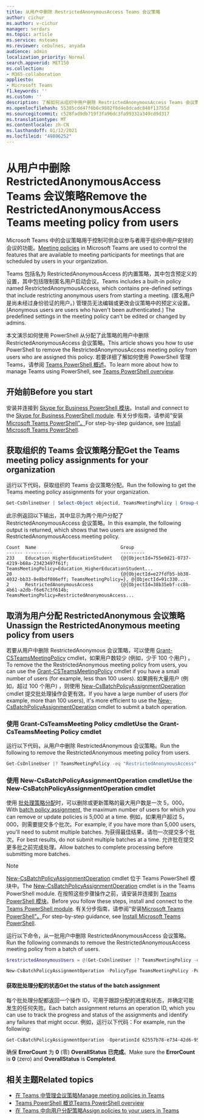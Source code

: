 ```yaml
---
title: 从用户中删除 RestrictedAnonymousAccess Teams 会议策略
author: cichur
ms.author: v-cichur
manager: serdars
ms.topic: article
ms.service: msteams
ms.reviewer: cebulnes, anyada
audience: admin
localization_priority: Normal
search.appverid: MET150
ms.collection:
- M365-collaboration
appliesto:
- Microsoft Teams
f1.keywords: ''
ms.custom: ''
description: 了解如何从组织中用户删除 RestrictedAnonymousAccess Teams 会议策略。
ms.openlocfilehash: 55385cdd47f6b6c9882f8d4e8dcadc848f13755d
ms.sourcegitcommit: c528fad9db719f3fa96dc3fa99332a349cd9d317
ms.translationtype: MT
ms.contentlocale: zh-CN
ms.lasthandoff: 01/12/2021
ms.locfileid: "49806252"
---
```

# <a name="remove-the-restrictedanonymousaccess-teams-meeting-policy-from-users"></a><span data-ttu-id="824d1-103">从用户中删除 RestrictedAnonymousAccess Teams 会议策略</span><span class="sxs-lookup"><span data-stu-id="824d1-103">Remove the RestrictedAnonymousAccess Teams meeting policy from users</span></span>

<span data-ttu-id="824d1-104">[](meeting-policies-in-teams.md) Microsoft Teams 中的会议策略用于控制可供会议参与者用于组织中用户安排的会议的功能。</span><span class="sxs-lookup"><span data-stu-id="824d1-104">[Meeting policies](meeting-policies-in-teams.md) in Microsoft Teams are used to control the features that are available to meeting participants for meetings that are scheduled by users in your organization.</span></span> 

<span data-ttu-id="824d1-105">Teams 包括名为 RestrictedAnonymousAccess 的内置策略，其中包含预定义的设置，其中包括限制匿名用户启动会议。</span><span class="sxs-lookup"><span data-stu-id="824d1-105">Teams includes a built-in policy named RestrictedAnonymousAccess, which contains pre-defined settings that include restricting anonymous users from starting a meeting.</span></span> <span data-ttu-id="824d1-106"> (匿名用户是尚未经过身份验证的用户。) 管理员无法编辑或更改会议策略中的预定义设置。</span><span class="sxs-lookup"><span data-stu-id="824d1-106">(Anonymous users are users who haven't been authenticated.) The predefined settings in the meeting policy can't be edited or changed by admins.</span></span>

<span data-ttu-id="824d1-107">本文演示如何使用 PowerShell 从分配了此策略的用户中删除 RestrictedAnonymousAccess 会议策略。</span><span class="sxs-lookup"><span data-stu-id="824d1-107">This article shows you how to use PowerShell to remove the RestrictedAnonymousAccess meeting policy from users who are assigned this policy.</span></span> <span data-ttu-id="824d1-108">若要详细了解如何使用 PowerShell 管理 Teams，请参阅 [Teams PowerShell 概述](teams-powershell-overview.md)。</span><span class="sxs-lookup"><span data-stu-id="824d1-108">To learn more about how to manage Teams using PowerShell, see [Teams PowerShell overview](teams-powershell-overview.md).</span></span>

## <a name="before-you-start"></a><span data-ttu-id="824d1-109">开始前</span><span class="sxs-lookup"><span data-stu-id="824d1-109">Before you start</span></span>

<span data-ttu-id="824d1-110">安装并连接到 [Skype for Business PowerShell 模块](https://www.microsoft.com/download/details.aspx?id=39366)。</span><span class="sxs-lookup"><span data-stu-id="824d1-110">Install and connect to the [Skype for Business PowerShell module](https://www.microsoft.com/download/details.aspx?id=39366).</span></span> <span data-ttu-id="824d1-111">有关分步指南，请参阅"安装[Microsoft Teams PowerShell"。](teams-powershell-install.md)</span><span class="sxs-lookup"><span data-stu-id="824d1-111">For step-by-step guidance, see [Install Microsoft Teams PowerShell](teams-powershell-install.md).</span></span>

## <a name="get-the-teams-meeting-policy-assignments-for-your-organization"></a><span data-ttu-id="824d1-112">获取组织的 Teams 会议策略分配</span><span class="sxs-lookup"><span data-stu-id="824d1-112">Get the Teams meeting policy assignments for your organization</span></span>

<span data-ttu-id="824d1-113">运行以下代码，获取组织的 Teams 会议策略分配。</span><span class="sxs-lookup"><span data-stu-id="824d1-113">Run the following to get the Teams meeting policy assignments for your organization.</span></span>

```powershell
Get-CsOnlineUser | Select-Object objectid, TeamsMeetingPolicy | Group-Object TeamsMeetingPolicy
```

<span data-ttu-id="824d1-114">此示例返回以下输出，其中显示为两个用户分配了 RestrictedAnonymousAccess 会议策略。</span><span class="sxs-lookup"><span data-stu-id="824d1-114">In this example, the following output is returned, which shows that two users are assigned the RestrictedAnonymousAccess meeting policy.</span></span>

```console
Count  Name                               Group
------ ----------                         ---------
233    Education_HigherEducationStudent   {@{ObjectId=755e0d21-0737-4219-b68a-23423497f61f; TeamsMeetingPolicy=Education_HigherEducationStudent...
20                                        {@{ObjectId=e27fdfb5-bb38-4032-bb33-8e8bdf086eff; TeamsMeetingPolicy=}, @{ObjectId=91c330...
2      RestrictedAnonymousAccess          {@{ObjectId=38b35ebf-cc8b-4b61-a2db-f6e67c3f614b; TeamsMeetingPolicy=RestrictedAnonymousAccess...
```

## <a name="unassign-the-restrictedanonymous-meeting-policy-from-users"></a><span data-ttu-id="824d1-115">取消为用户分配 RestrictedAnonymous 会议策略</span><span class="sxs-lookup"><span data-stu-id="824d1-115">Unassign the RestrictedAnonymous meeting policy from users</span></span>

<span data-ttu-id="824d1-116">若要从用户中删除 RestrictedAnonymous 会议策略，可以使用 [Grant-CSTeamsMeetingPolicy](https://docs.microsoft.com/powershell/module/skype/grant-csteamsmeetingpolicy) cmdlet，如果用户数较少 (例如，少于 100 个用户) 。</span><span class="sxs-lookup"><span data-stu-id="824d1-116">To remove the the RestrictedAnonymous meeting policy from users, you can use the [Grant-CSTeamsMeetingPolicy](https://docs.microsoft.com/powershell/module/skype/grant-csteamsmeetingpolicy) cmdlet if you have a small number of users (for example, less than 100 users).</span></span> <span data-ttu-id="824d1-117">如果拥有大量用户 (例如，超过 100 个用户) ，则使用  [New-CsBatchPolicyAssignmentOperation](https://docs.microsoft.com/powershell/module/teams/new-csbatchpolicyassignmentoperation?view=teams-ps) cmdlet 提交批处理操作会更有效。</span><span class="sxs-lookup"><span data-stu-id="824d1-117">If you have a large number of users (for example, more than 100 users), it's more efficient to use the  [New-CsBatchPolicyAssignmentOperation](https://docs.microsoft.com/powershell/module/teams/new-csbatchpolicyassignmentoperation?view=teams-ps) cmdlet to submit a batch operation.</span></span>

### <a name="use-the-grant-csteamsmeeting-policy-cmdlet"></a><span data-ttu-id="824d1-118">使用 Grant-CsTeamsMeeting Policy cmdlet</span><span class="sxs-lookup"><span data-stu-id="824d1-118">Use the Grant-CsTeamsMeeting Policy cmdlet</span></span>

<span data-ttu-id="824d1-119">运行以下代码，从用户中删除 RestrictedAnonymous 会议策略。</span><span class="sxs-lookup"><span data-stu-id="824d1-119">Run the following to remove the RestrictedAnonymous meeting policy from users.</span></span>

```powershell
Get-CsOnlineUser |? TeamsMeetingPolicy -eq "RestrictedAnonymousAccess" | Select-Object objectid | foreach {Grant-CsTeamsMeetingPolicy -Identity $_.ObjectId -PolicyName $null}
```

### <a name="use-the-new-csbatchpolicyassignmentoperation-cmdlet"></a><span data-ttu-id="824d1-120">使用 New-CsBatchPolicyAssignmentOperation cmdlet</span><span class="sxs-lookup"><span data-stu-id="824d1-120">Use the New-CsBatchPolicyAssignmentOperation cmdlet</span></span>

<span data-ttu-id="824d1-121">使用 [批处理策略分配](assign-policies.md#assign-a-policy-to-a-batch-of-users)时，可以删除或更新策略的最大用户数是一次 5，000。</span><span class="sxs-lookup"><span data-stu-id="824d1-121">With [batch policy assignment](assign-policies.md#assign-a-policy-to-a-batch-of-users), the maximum number of users for which you can remove or update policies is 5,000 at a time.</span></span> <span data-ttu-id="824d1-122">例如，如果用户超过 5，000，则需要提交多个批次。</span><span class="sxs-lookup"><span data-stu-id="824d1-122">For example, if you have more than 5,000 users, you'll need to submit multiple batches.</span></span> <span data-ttu-id="824d1-123">为获得最佳结果，请勿一次提交多个批次。</span><span class="sxs-lookup"><span data-stu-id="824d1-123">For best results, do not submit multiple batches at a time.</span></span> <span data-ttu-id="824d1-124">允许批在提交更多批之前完成处理。</span><span class="sxs-lookup"><span data-stu-id="824d1-124">Allow batches to complete processing before submitting more batches.</span></span>

> [!NOTE]
> <span data-ttu-id="824d1-125">[New-CsBatchPolicyAssignmentOperation](https://docs.microsoft.com/powershell/module/teams/new-csbatchpolicyassignmentoperation?view=teams-ps) cmdlet 位于 Teams PowerShell 模块中。</span><span class="sxs-lookup"><span data-stu-id="824d1-125">The [New-CsBatchPolicyAssignmentOperation](https://docs.microsoft.com/powershell/module/teams/new-csbatchpolicyassignmentoperation?view=teams-ps) cmdlet is in the Teams PowerShell module.</span></span> <span data-ttu-id="824d1-126">在按照这些步骤操作之前，请安装并连接到 [Teams PowerShell 模块](https://www.powershellgallery.com/packages/MicrosoftTeams)。</span><span class="sxs-lookup"><span data-stu-id="824d1-126">Before you follow these steps, install and connect to the [Teams PowerShell module](https://www.powershellgallery.com/packages/MicrosoftTeams).</span></span> <span data-ttu-id="824d1-127">有关分步指南，请参阅"安装[Microsoft Teams PowerShell"。](teams-powershell-install.md)</span><span class="sxs-lookup"><span data-stu-id="824d1-127">For step-by-step guidance, see [Install Microsoft Teams PowerShell](teams-powershell-install.md).</span></span>

<span data-ttu-id="824d1-128">运行以下命令，从一批用户中删除 RestrictedAnonymousAccess 会议策略。</span><span class="sxs-lookup"><span data-stu-id="824d1-128">Run the following commands to remove the RestrictedAnonymousAccess meeting policy from a batch of users.</span></span>

```powershell
$restrictedAnonymousUsers = @(Get-CsOnlineUser |? TeamsMeetingPolicy -eq "RestrictedAnonymousAccess" | %{ $_.ObjectId })
```

```powershell
New-CsBatchPolicyAssignmentOperation -PolicyType TeamsMeetingPolicy -PolicyName $null -Identity $restrictedAnonymousUsers -OperationName "Batch unassign meeting policy"
```

#### <a name="get-the-status-of-the-batch-assignment"></a><span data-ttu-id="824d1-129">获取批处理分配的状态</span><span class="sxs-lookup"><span data-stu-id="824d1-129">Get the status of the batch assignment</span></span>

<span data-ttu-id="824d1-130">每个批处理分配都返回一个操作 ID，可用于跟踪分配的进度和状态，并确定可能发生的任何失败。</span><span class="sxs-lookup"><span data-stu-id="824d1-130">Each batch assignment returns an operation ID, which you can use to track the progress and status of the assignments and identify any failures that might occur.</span></span> <span data-ttu-id="824d1-131">例如，运行以下代码：</span><span class="sxs-lookup"><span data-stu-id="824d1-131">For example, run the following:</span></span>

```powershell
Get-CsBatchPolicyAssignmentOperation -OperationId 62557b78-e734-42d6-952f-41a454ed6115
```

<span data-ttu-id="824d1-132">确保 **ErrorCount** 为 **0** (零) **OverallStatus** **已完成**。</span><span class="sxs-lookup"><span data-stu-id="824d1-132">Make sure the **ErrorCount** is **0** (zero) and **OverallStatus** is **Completed**.</span></span>

## <a name="related-topics"></a><span data-ttu-id="824d1-133">相关主题</span><span class="sxs-lookup"><span data-stu-id="824d1-133">Related topics</span></span>

- [<span data-ttu-id="824d1-134">在 Teams 中管理会议策略</span><span class="sxs-lookup"><span data-stu-id="824d1-134">Manage meeting policies in Teams</span></span>](meeting-policies-in-teams.md)
- [<span data-ttu-id="824d1-135">Teams PowerShell 概览</span><span class="sxs-lookup"><span data-stu-id="824d1-135">Teams PowerShell overview</span></span>](teams-powershell-overview.md)
- [<span data-ttu-id="824d1-136">在 Teams 中向用户分配策略</span><span class="sxs-lookup"><span data-stu-id="824d1-136">Assign policies to your users in Teams</span></span>](assign-policies.md)
